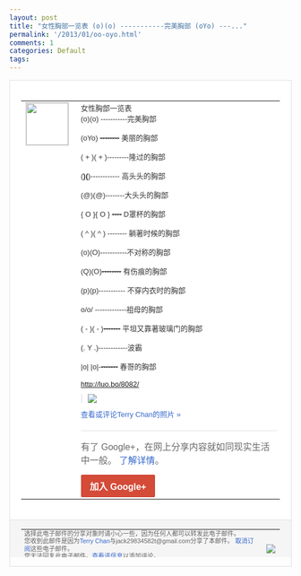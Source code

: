 ```yaml
---
layout: post
title: "女性胸部一览表 (o)(o) -----------完美胸部 (oYo) ---..."
permalink: '/2013/01/oo-oyo.html'
comments: 1
categories: Default
tags: 
---
```

<!-- X-Notifications: 1:7c24bceeb0000000 -->

<div style="border:solid 1px #dfdfdf;color:#686868;font:13px Arial"><div style="background-color:#fff;padding:20px;"><table cellpadding="0" cellspacing="0"><tr><td style="padding-right:15px;vertical-align:top"><a href="https://plus.google.com/_/notifications/emlink?emr=14900066512970582018&amp;emid=CNjBhtLEirUCFcgTcgodOH4AAA&amp;path=%2F108643996575278738906&amp;dt=1359358395003&amp;uob=8"><img height="75" src="https://lh3.googleusercontent.com/-KKRGTyJ5Bl0/AAAAAAAAAAI/AAAAAAAAtnY/R4QEWIp3Ur0/s75-c-k-a/photo.jpg" style="border:solid 1px #cccccc;" width="75"/></a></td><td style="width:578px;color:#333;font:13px Arial;vertical-align:top"><div style="padding-bottom:10px">女性胸部一览表<br/>(o)(o) -----------完美胸部<br/><br/>(oYo) <s>--------</s> 美丽的胸部<br/><br/>( + )( + )---------隆过的胸部<br/><br/>(<b>)(</b>)-<wbr/>----------- 高头头的胸部<br/><br/>(@)(@)--------<wbr/>大头头的胸部<br/><br/>{ O }{ O } <s>----</s> D罩杯的胸部<br/><br/>( ^ )( ^ ) -------- 躺著时候的胸部<br/><br/>(o)(O)-------<wbr/>----不对称的胸部<br/><br/>(Q)(O)<s>----<wbr/>----</s> 有伤痕的胸部<br/><br/>(p)(p)--------<wbr/>--- 不穿内衣时的胸部<br/><br/>o/o/ -------------祖母的胸部<br/><br/>( - )( - )<s>-------</s> 平坦又靠著玻璃门的胸部<br/><br/>(. Y .)------------波霸<br/><br/>|o| |o|-<s>-------</s> 春哥的胸部<br/><br/><a class="ot-anchor" href="http://luo.bo/8082/" rel="nofollow">http://luo.bo/8<wbr/>082/</a></div><div style="margin-bottom:10px;padding-left:10px; border-left:2px solid #EAEAEA"><span style="margin-right:5px"><a href="https://plus.google.com/_/notifications/emlink?emr=14900066512970582018&amp;emid=CNjBhtLEirUCFcgTcgodOH4AAA&amp;path=%2F108643996575278738906%2Fposts%2FX7yi8ZgVpTA%3Fgpinv%3DAMIXal9exQpsRIuHYojM7DvH7OajPtVrLHQADqjMy7JE0ztS6-JeHlkgYxb-q6AkZs4XZHe1WhPke2LqL2RkrYNUwLdImxAPaNdf8zZOCmKpzTRN-YgO-x8&amp;dt=1359358395003&amp;uob=8" style="color:#3366CC;text-decoration:none;"><img border="0" src="https://lh5.googleusercontent.com/-YJQLMI5Nhyc/UQYppLwqtXI/AAAAAAAAuN8/jIBpnRfsgvk/h120/1c422d9c320944ec061ad2c0f4ddaa98.jpg" style="max-height:200px;max-width:275px"/></a></span></div><a href="https://plus.google.com/_/notifications/emlink?emr=14900066512970582018&amp;emid=CNjBhtLEirUCFcgTcgodOH4AAA&amp;path=%2Fphotos%2F108643996575278738906%2Falbums%2F5838399747343554273%2F5838399754440717682%3Fgpinv%3DAMIXal9exQpsRIuHYojM7DvH7OajPtVrLHQADqjMy7JE0ztS6-JeHlkgYxb-q6AkZs4XZHe1WhPke2LqL2RkrYNUwLdImxAPaNdf8zZOCmKpzTRN-YgO-x8%26authkey%3DCJDXnoy73uyONA&amp;dt=1359358395003&amp;uob=8" style="color:#3366CC;text-decoration:none">查看或评论Terry Chan的照片 »</a><div style="margin-top:20px;border-top:solid 1px #dfdfdf"><div style="padding:15px 0;color:#686868;font:16px Arial">有了 Google+，在网上分享内容就如同现实生活中一般。 <a href="http://www.google.com/+/learnmore/" style="color:#3366CC;text-decoration:none">了解详情</a>。</div><a href="https://plus.google.com/_/notifications/emlink?emr=14900066512970582018&amp;emid=CNjBhtLEirUCFcgTcgodOH4AAA&amp;path=%2F%3Fgpinv%3DAMIXal9exQpsRIuHYojM7DvH7OajPtVrLHQADqjMy7JE0ztS6-JeHlkgYxb-q6AkZs4XZHe1WhPke2LqL2RkrYNUwLdImxAPaNdf8zZOCmKpzTRN-YgO-x8&amp;dt=1359358395003&amp;uob=8" style="display:inline-block;padding:7px 15px;background-color:#d44b38; color:#fff;font-size:16px; font-weight:bold;border-radius:2px;-webkit-border-radius:2px; -moz-border-radius:2px;border:solid 1px #c43b28; white-space:nowrap;text-decoration:none">加入 Google+</a></div></td></tr></table></div><div style="border-top:solid 1px #dfdfdf;padding:0 20px; background-color:#f5f5f5"><table cellpadding="0" cellspacing="0" style="height:50px"><tbody><tr><td style="vertical-align:middle;width:100%; color:#636363;font:11px Arial; line-height:120%">选择此电子邮件的分享对象时请小心一些，因为任何人都可以转发此电子邮件。<br/>您收到此邮件是因为<a href="https://plus.google.com/_/notifications/emlink?emr=14900066512970582018&amp;emid=CNjBhtLEirUCFcgTcgodOH4AAA&amp;path=%2F108643996575278738906%3Fgpinv%3DAMIXal9exQpsRIuHYojM7DvH7OajPtVrLHQADqjMy7JE0ztS6-JeHlkgYxb-q6AkZs4XZHe1WhPke2LqL2RkrYNUwLdImxAPaNdf8zZOCmKpzTRN-YgO-x8&amp;dt=1359358395003&amp;uob=8" style="color:#3366CC;text-decoration:none">Terry Chan</a>与jack29834582t@gmail.com分享了本邮件。 <a href="https://plus.google.com/_/notifications/emlink?emr=14900066512970582018&amp;emid=CNjBhtLEirUCFcgTcgodOH4AAA&amp;path=%2F_%2Fnonplus%2Femailsettings%3Fgpinv%3DAMIXal9exQpsRIuHYojM7DvH7OajPtVrLHQADqjMy7JE0ztS6-JeHlkgYxb-q6AkZs4XZHe1WhPke2LqL2RkrYNUwLdImxAPaNdf8zZOCmKpzTRN-YgO-x8%26est%3DADH5u8UHPt01sMTf4MpjjvrWG69jBzhnM--T829enTluWokpc4CcN0tC5WDfUwxr0lfT_-87s-uIaBLv89QSsmZd2CgQ_9_ugKXxXQXN3VtX5o4RruStcSIorAyQVzFB1DQhB81eAVGJ6JgwNenxCmWOgbbi9X7gMA&amp;dt=1359358395003&amp;uob=8" style="color:#3366CC;text-decoration:none">取消订阅</a>这些电子邮件。<br/>您无法回复此电子邮件。<a href="https://plus.google.com/_/notifications/emlink?emr=14900066512970582018&amp;emid=CNjBhtLEirUCFcgTcgodOH4AAA&amp;path=%2F108643996575278738906%2Fposts%2FX7yi8ZgVpTA%3Fgpinv%3DAMIXal9exQpsRIuHYojM7DvH7OajPtVrLHQADqjMy7JE0ztS6-JeHlkgYxb-q6AkZs4XZHe1WhPke2LqL2RkrYNUwLdImxAPaNdf8zZOCmKpzTRN-YgO-x8&amp;dt=1359358395003&amp;uob=8" style="color:#3366CC;text-decoration:none">查看该信息</a>以添加评论。<br/>Google Inc., 1600 Amphitheatre Pkwy, Mountain View, CA 94043 USA<br/></td><td><img src="https://ssl.gstatic.com/s2/oz/images/notifications/logo/google-plus-6617a72bb36cc548861652780c9e6ff1.png"/></td></tr></tbody></table></div></div>